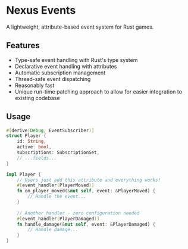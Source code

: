 # Nexus Events

A lightweight, attribute-based event system for Rust games.

## Features
- Type-safe event handling with Rust's type system
- Declarative event handling with attributes
- Automatic subscription management
- Thread-safe event dispatching
- Reasonably fast
- Unique run-time patching approach to allow for easier integration to existing codebase

## Usage

```rust
#[derive(Debug, EventSubscriber)]
struct Player {
    id: String,
    active: bool,
    subscriptions: SubscriptionSet,
    // ...fields...
}

impl Player {
    // Users just add this attribute and everything works!
    #[event_handler(PlayerMoved)]
    fn on_player_moved(&mut self, event: &PlayerMoved) {
        // Handle the event...
    }
    
    // Another handler - zero configuration needed
    #[event_handler(PlayerDamaged)]
    fn handle_damage(&mut self, event: &PlayerDamaged) {
        // Handle damage...
    }
}
```